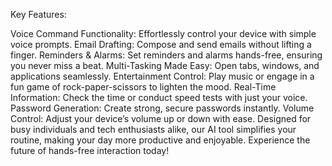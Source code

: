 Key Features:

Voice Command Functionality: Effortlessly control your device with simple voice prompts.
Email Drafting: Compose and send emails without lifting a finger.
Reminders & Alarms: Set reminders and alarms hands-free, ensuring you never miss a beat.
Multi-Tasking Made Easy: Open tabs, windows, and applications seamlessly.
Entertainment Control: Play music or engage in a fun game of rock-paper-scissors to lighten the mood.
Real-Time Information: Check the time or conduct speed tests with just your voice.
Password Generation: Create strong, secure passwords instantly.
Volume Control: Adjust your device’s volume up or down with ease.
Designed for busy individuals and tech enthusiasts alike, our AI tool simplifies your routine, making your day more productive and enjoyable. Experience the future of hands-free interaction today!

